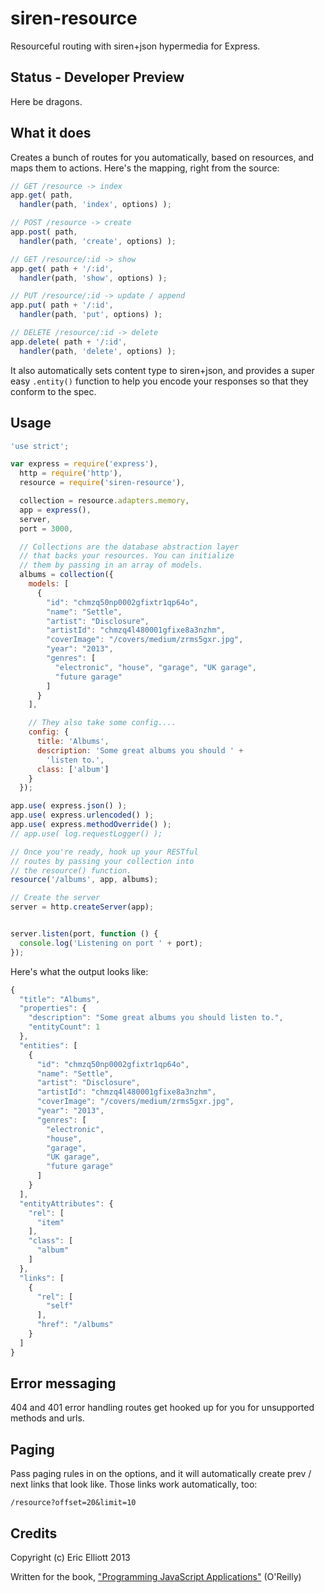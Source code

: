 siren-resource
==============

Resourceful routing with siren+json hypermedia for Express.

## Status - Developer Preview

Here be dragons.

## What it does

Creates a bunch of routes for you automatically, based on resources, and maps them to actions. Here's the mapping, right from the source:

```js
// GET /resource -> index
app.get( path,
  handler(path, 'index', options) );

// POST /resource -> create
app.post( path, 
  handler(path, 'create', options) );

// GET /resource/:id -> show
app.get( path + '/:id',
  handler(path, 'show', options) );

// PUT /resource/:id -> update / append
app.put( path + '/:id',
  handler(path, 'put', options) );

// DELETE /resource/:id -> delete
app.delete( path + '/:id',
  handler(path, 'delete', options) );
```

It also automatically sets content type to siren+json, and provides a super easy `.entity()` function to help you encode your responses so that they conform to the spec.


## Usage

```js
'use strict';

var express = require('express'),
  http = require('http'),
  resource = require('siren-resource'),

  collection = resource.adapters.memory,  
  app = express(),
  server,
  port = 3000,

  // Collections are the database abstraction layer
  // that backs your resources. You can initialize
  // them by passing in an array of models.
  albums = collection({
    models: [
      {
        "id": "chmzq50np0002gfixtr1qp64o",
        "name": "Settle",
        "artist": "Disclosure",
        "artistId": "chmzq4l480001gfixe8a3nzhm",
        "coverImage": "/covers/medium/zrms5gxr.jpg",
        "year": "2013",
        "genres": [
          "electronic", "house", "garage", "UK garage",
          "future garage"
        ]
      }
    ],

    // They also take some config....
    config: {
      title: 'Albums',
      description: 'Some great albums you should ' +
        'listen to.',
      class: ['album']      
    }
  });

app.use( express.json() );
app.use( express.urlencoded() );
app.use( express.methodOverride() );
// app.use( log.requestLogger() );

// Once you're ready, hook up your RESTful
// routes by passing your collection into
// the resource() function.
resource('/albums', app, albums);

// Create the server
server = http.createServer(app);


server.listen(port, function () {
  console.log('Listening on port ' + port);
});
```

Here's what the output looks like:

```js
{
  "title": "Albums",
  "properties": {
    "description": "Some great albums you should listen to.",
    "entityCount": 1
  },
  "entities": [
    {
      "id": "chmzq50np0002gfixtr1qp64o",
      "name": "Settle",
      "artist": "Disclosure",
      "artistId": "chmzq4l480001gfixe8a3nzhm",
      "coverImage": "/covers/medium/zrms5gxr.jpg",
      "year": "2013",
      "genres": [
        "electronic",
        "house",
        "garage",
        "UK garage",
        "future garage"
      ]
    }
  ],
  "entityAttributes": {
    "rel": [
      "item"
    ],
    "class": [
      "album"
    ]
  },
  "links": [
    {
      "rel": [
        "self"
      ],
      "href": "/albums"
    }
  ]
}
```

## Error messaging

404 and 401 error handling routes get hooked up for you for unsupported methods and urls.

## Paging

Pass paging rules in on the options, and it will automatically create prev / next links that look like.
Those links work automatically, too:

`/resource?offset=20&limit=10`


## Credits

Copyright (c) Eric Elliott 2013

Written for the book, ["Programming JavaScript Applications"](http://ericleads.com/javascript-applications/) (O'Reilly)

